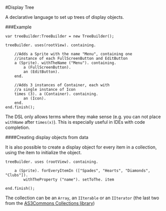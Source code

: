 #Display Tree

A declarative language to set up trees of display objects.

###Example

    var treeBuilder:TreeBuilder = new TreeBuilder();

    treeBuilder. uses(rootView). containing.

    	//Adds a Sprite with the name "Menu", containing one
    	//instance of each FullScreenButton and EditButton
    	a (Sprite). withTheName ("Menu"). containing.
    		a (FullScreenButton).
    		an (EditButton).
    	end.

    	//Adds 3 instances of Container, each with
    	//a single instance of Icon
    	times (3). a (Container). containing.
    		an (Icon).
    	end.
    end.finish();

The DSL only allows terms where they make sense (e.g. you can not place
`withName` after `times(x)`). This is especially useful in IDEs with
code completion.


####Creating display objects from data

It is also possible to create a display object for every item in a collection, using
the item to initialize the object.

    treeBuilder. uses (rootView). containing.

	    a (Sprite). forEveryItemIn (["Spades", "Hearts", "Diamonds", "Clubs"]).
		    withTheProperty ("name"). setToThe. item

    end.finish();

The collection can be an `Array`, an `IIterable` or an `IIterator` (the last two from the
[AS3Commons Collections library](http://www.as3commons.org/as3-commons-collections/index.html "AS3Commons Collections"))


